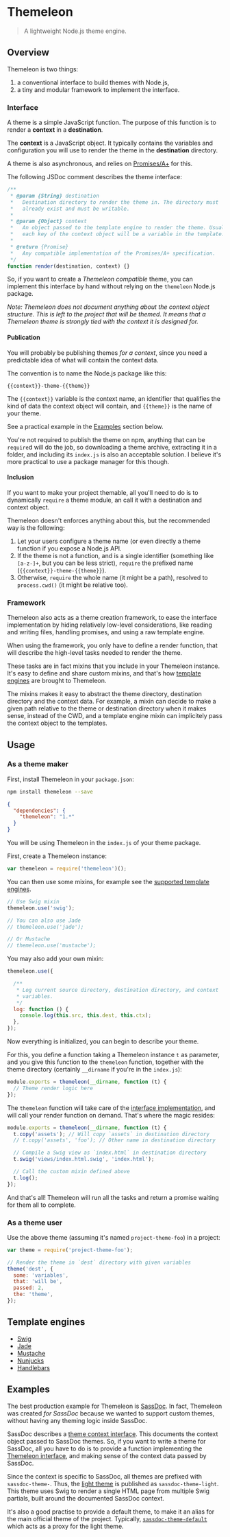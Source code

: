 Themeleon
=========

> A lightweight Node.js theme engine.

Overview
--------

Themeleon is two things:

1. a conventional interface to build themes with Node.js,
1. a tiny and modular framework to implement the interface.

### Interface

A theme is a simple JavaScript function. The purpose of this function
is to render a **context** in a **destination**.

The **context** is a JavaScript object. It typically contains the
variables and configuration you will use to render the theme in the
**destination** directory.

A theme is also asynchronous, and relies on [Promises/A+] for this.

[Promises/A+]: http://promises-aplus.github.io/promises-spec/

The following JSDoc comment describes the theme interface:

```js
/**
 * @param {String} destination
 *   Destination directory to render the theme in. The directory must
 *   already exist and must be writable.
 *
 * @param {Object} context
 *   An object passed to the template engine to render the theme. Usually,
 *   each key of the context object will be a variable in the template.
 *
 * @return {Promise}
 *   Any compatible implementation of the Promises/A+ specification.
 */
function render(destination, context) {}
```

So, if you want to create a *Themeleon compatible* theme, you can
implement this interface by hand without relying on the `themeleon`
Node.js package.

*Note: Themeleon does not document anything about the context object
structure. This is left to the project that will be themed. It means
that a Themeleon theme is strongly tied with the context it is designed
for.*

#### Publication

You will probably be publishing themes *for a context*, since you need a
predictable idea of what will contain the context data.

The convention is to name the Node.js package like this:

```
{{context}}-theme-{{theme}}
```

The `{{context}}` variable is the context name, an identifier that
qualifies the kind of data the context object will contain, and
`{{theme}}` is the name of your theme.

See a practical example in the [Examples](#examples) section below.

You're not required to publish the theme on npm, anything that can be
`require`d will do the job, so downloading a theme archive, extracting
it in a folder, and including its `index.js` is also an acceptable
solution. I believe it's more practical to use a package manager for
this though.

#### Inclusion

If you want to make your project themable, all you'll need to do is to
dynamically `require` a theme module, an call it with a destination and
context object.

Themeleon doesn't enforces anything about this, but the recommended way
is the following:

1. Let your users configure a theme name (or even directly a theme
   function if you expose a Node.js API.
1. If the theme is not a function, and is a single identifier
   (something like `[a-z-]+`, but you can be less strict), `require`
   the prefixed name (`{{context}}-theme-{{theme}}`).
1. Otherwise, `require` the whole name (it might be a path), resolved to
   `process.cwd()` (it might be relative too).

### Framework

Themeleon also acts as a theme creation framework, to ease the
interface implementation by hiding relatively low-level considerations,
like reading and writing files, handling promises, and using a raw
template engine.

When using the framework, you only have to define a render function,
that will describe the high-level tasks needed to render the theme.

These tasks are in fact mixins that you include in your Themeleon
instance. It's easy to define and share custom mixins, and that's how
[template engines](#template-engines) are brought to Themeleon.

The mixins makes it easy to abstract the theme directory, destination
directory and the context data. For example, a mixin can decide to make
a given path relative to the theme or destination directory when it
makes sense, instead of the CWD, and a template engine mixin can
implicitely pass the context object to the templates.

Usage
-----

### As a theme maker

First, install Themeleon in your `package.json`:

```sh
npm install themeleon --save
```

```json
{
  "dependencies": {
    "themeleon": "1.*"
  }
}
```

You will be using Themeleon in the `index.js` of your theme package.

First, create a Themeleon instance:

```js
var themeleon = require('themeleon')();
```

You can then use some mixins, for example see the
[supported template engines](#template-engines).

```js
// Use Swig mixin
themeleon.use('swig');

// You can also use Jade
// themeleon.use('jade');

// Or Mustache
// themeleon.use('mustache');
```

You may also add your own mixin:

```js
themeleon.use({

  /**
   * Log current source directory, destination directory, and context
   * variables.
   */
  log: function () {
    console.log(this.src, this.dest, this.ctx);
  },
});
```

Now everything is initialized, you can begin to describe your theme.

For this, you define a function taking a Themeleon instance `t` as
parameter, and you give this function to the `themeleon` function,
together with the theme directory (certainly `__dirname` if you're in
the `index.js`):

```js
module.exports = themeleon(__dirname, function (t) {
  // Theme render logic here
});
```

The `themeleon` function will take care of the
[interface implementation](#interface), and will call your render
function on demand. That's where the magic resides:

```js
module.exports = themeleon(__dirname, function (t) {
  t.copy('assets'); // Will copy `assets` in destination directory
  // t.copy('assets', 'foo'); // Other name in destination directory

  // Compile a Swig view as `index.html` in destination directory
  t.swig('views/index.html.swig', 'index.html');

  // Call the custom mixin defined above
  t.log();
});
```

And that's all! Themeleon will run all the tasks and return a promise
waiting for them all to complete.

### As a theme user

Use the above theme (assuming it's named `project-theme-foo`) in a
project:

```js
var theme = require('project-theme-foo');

// Render the theme in `dest` directory with given variables
theme('dest', {
  some: 'variables',
  that: 'will be',
  passed: 2,
  the: 'theme',
});
```

Template engines
----------------

* [Swig](https://github.com/themeleon/themeleon-swig)
* [Jade](https://github.com/themeleon/themeleon-jade)
* [Mustache](https://github.com/themeleon/themeleon-mustache)
* [Nunjucks](https://github.com/themeleon/themeleon-nunjucks)
* [Handlebars](https://github.com/themeleon/themeleon-handlebars)

Examples
--------

The best production example for Themeleon is [SassDoc]. In fact,
Themeleon was created *for SassDoc* because we wanted to support custom
themes, without having any theming logic inside SassDoc.

SassDoc describes a [theme context interface][theme-context]. This
documents the context object passed to SassDoc themes. So, if you want
to write a theme for SassDoc, all you have to do is to provide a
function implementing the [Themeleon interface](#interface), and making
sense of the context data passed by SassDoc.

Since the context is specific to SassDoc, all themes are prefixed with
`sassdoc-theme-`. Thus, the [light theme][sassdoc-theme-light] is
published as `sassdoc-theme-light`. This theme uses Swig to render a
single HTML page from multiple Swig partials, built around the
documented SassDoc context.

It's also a good practise to provide a default theme, to make it an
alias for the main official theme of the project. Typically,
[`sassdoc-theme-default`][sassdoc-theme-default] which acts as a proxy
for the light theme.

[SassDoc]: https://github.com/SassDoc/sassdoc
[theme-context]: https://github.com/SassDoc/sassdoc/wiki/Theme-Context
[sassdoc-theme-light]: https://github.com/SassDoc/sassdoc-theme-light
[sassdoc-theme-default]: https://github.com/SassDoc/sassdoc-theme-default
